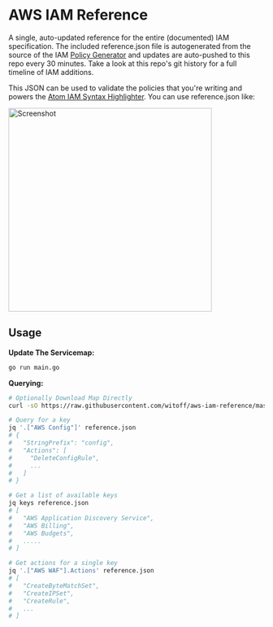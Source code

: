 AWS IAM Reference
=================

A single, auto-updated reference for the entire (documented) IAM specification. The included reference.json file is autogenerated from the source of the IAM [Policy Generator](https://awspolicygen.s3.amazonaws.com/policygen.html) and updates are auto-pushed to this repo every 30 minutes.  Take a look at this repo's git history for a full timeline of IAM additions.  

This JSON can be used to validate the policies that you're writing and powers the [Atom IAM Syntax Highlighter](github.com/witoff/atom-iam-syntax).  You can use reference.json like:

<img alt="Screenshot" src="https://raw.githubusercontent.com/witoff/aws-iam-reference/master/screenshot.png" width="400">

## Usage

**Update The Servicemap:**
```bash
go run main.go
```

**Querying:**
```bash
# Optionally Download Map Directly
curl -sO https://raw.githubusercontent.com/witoff/aws-iam-reference/master/reference.json

# Query for a key
jq '.["AWS Config"]' reference.json
# {
#   "StringPrefix": "config",
#   "Actions": [
#     "DeleteConfigRule",
#     ...
#   ]
# }

# Get a list of available keys
jq keys reference.json
# [
#   "AWS Application Discovery Service",
#   "AWS Billing",
#   "AWS Budgets",
#   .....
# ]

# Get actions for a single key
jq '.["AWS WAF"].Actions' reference.json
# [
#   "CreateByteMatchSet",
#   "CreateIPSet",
#   "CreateRule",
#   ...
# ]

```
